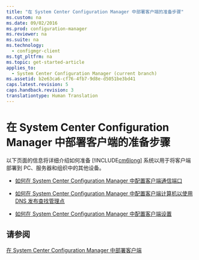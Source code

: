 ```yaml
---
title: "在 System Center Configuration Manager 中部署客户端的准备步骤"
ms.custom: na
ms.date: 09/02/2016
ms.prod: configuration-manager
ms.reviewer: na
ms.suite: na
ms.technology: 
  - configmgr-client
ms.tgt_pltfrm: na
ms.topic: get-started-article
applies_to: 
  - System Center Configuration Manager (current branch)
ms.assetid: b2e63ca6-cf76-4fb7-9d8e-d5051be3bd41
caps.latest.revision: 5
caps.handback.revision: 3
translationtype: Human Translation
---
```

# 在 System Center Configuration Manager 中部署客户端的准备步骤
以下页面的信息将详细介绍如何准备 [!INCLUDE[cm6long](../LocTest/includes/cm6long_md.md)] 系统以用于将客户端部署到 PC、服务器和组织中的其他设备。  
  
-   [如何在 System Center Configuration Manager 中配置客户端通信端口](../LocTest/How-to-configure-client-communication-ports-in-System-Center-Configuration-Manager.md)  
  
-   [如何在 System Center Configuration Manager 中配置客户端计算机以使用 DNS 发布查找管理点](../LocTest/How-to-configure-client-computers-to-find-management-points-by-using-DNS-publishing-in-System-Center-Configuration-Manager.md)  
  
-   [如何在 System Center Configuration Manager 中配置客户端设置](../LocTest/How-to-configure-client-settings-in-System-Center-Configuration-Manager.md)  
  
## 请参阅  
 [在 System Center Configuration Manager 中部署客户端](../LocTest/Deploy-clients-in-System-Center-Configuration-Manager.md)